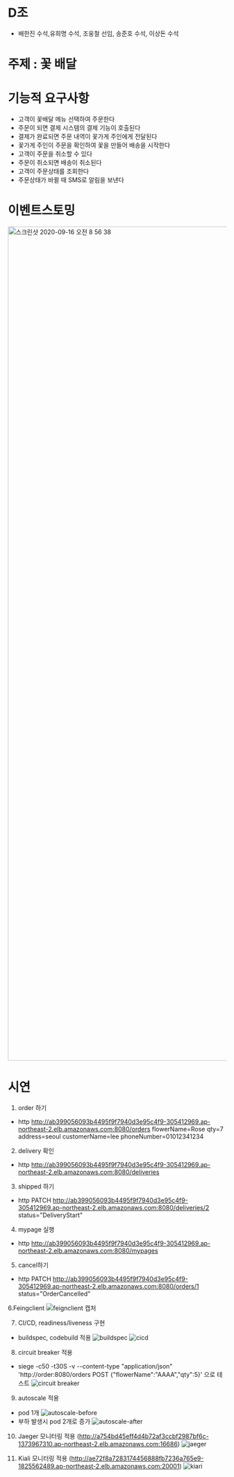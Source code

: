 # D조
- 배한진 수석,유희명 수석, 조웅철 선임, 송준호 수석, 이상돈 수석 
# 주제 : 꽃 배달 

# 기능적 요구사항
- 고객이 꽃배달 메뉴 선택하여 주문한다
- 주문이 되면 결제 시스템의 결제 기능이 호출된다
- 결제가 완료되면 주문 내역이 꽃가게 주인에게 전달된다
- 꽃가게 주인이 주문을 확인하여 꽃을 만들어 배송을 시작한다
- 고객이 주문을 취소할 수 있다
- 주문이 취소되면 배송이 취소된다
- 고객이 주문상태를 조회한다
- 주문상태가 바뀔 때 SMS로 알림을 보낸다

# 이벤트스토밍
<img width="1920" alt="스크린샷 2020-09-16 오전 8 56 38" src="https://user-images.githubusercontent.com/29944530/93278534-ee013880-f7ff-11ea-8787-86510a5ddacc.png">




# 시연
1. order 하기
- http http://ab399056093b4495f9f7940d3e95c4f9-305412969.ap-northeast-2.elb.amazonaws.com:8080/orders flowerName=Rose qty=7 address=seoul customerName=lee phoneNumber=01012341234

2. delivery 확인
- http http://ab399056093b4495f9f7940d3e95c4f9-305412969.ap-northeast-2.elb.amazonaws.com:8080/deliveries

3. shipped 하기
- http PATCH http://ab399056093b4495f9f7940d3e95c4f9-305412969.ap-northeast-2.elb.amazonaws.com:8080/deliveries/2 status="DeliveryStart"

4. mypage 실행
- http http://ab399056093b4495f9f7940d3e95c4f9-305412969.ap-northeast-2.elb.amazonaws.com:8080/mypages

5. cancel하기
- http PATCH http://ab399056093b4495f9f7940d3e95c4f9-305412969.ap-northeast-2.elb.amazonaws.com:8080/orders/1 status="OrderCancelled"

6.Feingclient
![feignclient 캡처](https://user-images.githubusercontent.com/60597630/93294171-c7a1c400-f824-11ea-940b-2b9af777f7d1.JPG)

7. CI/CD, readiness/liveness 구현
- buildspec, codebuild 적용
![buildspec](https://user-images.githubusercontent.com/60597630/93287560-c9638b80-f814-11ea-9c9b-f5ac701809e6.JPG)
![cicd](https://user-images.githubusercontent.com/60597630/93287562-ca94b880-f814-11ea-8d12-81127393512e.JPG)

8. circuit breaker 적용
- siege -c50 -t30S  -v --content-type "application/json" 'http://order:8080/orders POST {"flowerName":"AAAA","qty":5}' 으로 테스트
![circuit breaker](https://user-images.githubusercontent.com/60597630/93287119-ac7a8880-f813-11ea-8df0-25ea88183f27.JPG)

9. autoscale 적용
- pod 1개
![autoscale-before](https://user-images.githubusercontent.com/60597630/93286459-45a89f80-f812-11ea-92ff-c260ea110bbe.JPG)
- 부하 발생시 pod 2개로 증가
![autoscale-after](https://user-images.githubusercontent.com/60597630/93286455-45100900-f812-11ea-921f-8080af36f499.JPG)

10. Jaeger 모니터링 적용 (http://a754bd45eff4d4b72af3ccbf2987bf6c-1373967310.ap-northeast-2.elb.amazonaws.com:16686)
![jaeger](https://user-images.githubusercontent.com/60597630/93286820-09297380-f813-11ea-8938-782a1ae0981c.JPG)

11. Kiali 모니터링 적용 (http://ae72f8a7283174456888fb7236a765e9-1825562489.ap-northeast-2.elb.amazonaws.com:20001)
![kiari](https://user-images.githubusercontent.com/60597630/93286819-07f84680-f813-11ea-832b-002d18e7c4bb.JPG)
